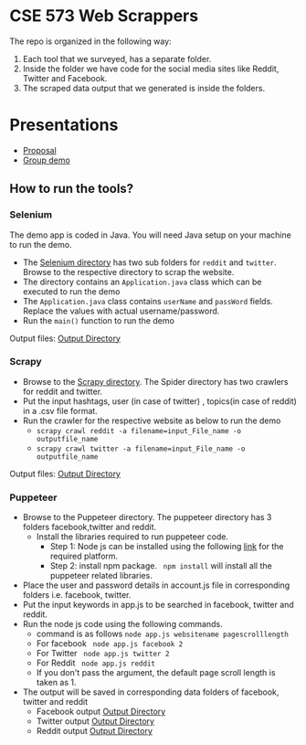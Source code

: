 # CSE 573 Web Scrappers

The repo is organized in the following way:

1) Each tool that we surveyed, has a separate folder.
2) Inside the folder we have code for the social media sites like Reddit, Twitter and Facebook.
3) The scraped data output that we generated is inside the folders.

# Presentations

- [Proposal](https://docs.google.com/presentation/d/1A60OiPRnWJ3sxCQvZCl3bA-z5YHV7PkLgeeBQsJ8JO8/edit)
- [Group demo](https://docs.google.com/presentation/d/1QcPta1kwV7eqlqRTU3g-KkIfS7azMmWFqFT0r50ewV4/edit)

## How to run the tools?

### Selenium

The demo app is coded in Java. You will need Java setup on your machine to run the demo.

- The [Selenium directory](Selenium/Automation/src/main/java/com/) has two sub folders for `reddit` and `twitter`. Browse to the respective directory to scrap the website.
- The directory contains an `Application.java` class which can be executed to run the demo
- The `Application.java` class contains `userName` and `passWord` fields. Replace the values with actual username/password.
- Run the `main()` function to run the demo

Output files: [Output Directory](Selenium/output)

### Scrapy

- Browse to the [Scrapy directory](Scrapy). The Spider directory has two crawlers for reddit and twitter.
- Put the input hashtags, user (in case of twitter) , topics(in case of reddit) in a .csv file format.
- Run the crawler for the respective website as below to run the demo
  - `scrapy crawl reddit -a filename=input_File_name -o outputfile_name`
  - `scrapy crawl twitter -a filename=input_File_name -o outputfile_name`

Output files: [Output Directory](Scrapy/output)

### Puppeteer

* Browse to the Puppeteer directory. The puppeteer directory has 3 folders facebook,twitter and reddit.
  * Install the libraries required to run puppeteer code.
    * Step 1: Node js can be installed using the following [link](https://nodejs.org/en/download/) for the required platform.
    * Step 2: install npm package. ` npm install`  will install all the puppeteer related libraries.
* Place the user and password details in account.js file in corresponding folders i.e. facebook, twitter.
* Put the input keywords in app.js to be searched in facebook, twitter and reddit.
* Run the node js code using the following commands.
  * command  is as follows `node app.js websitename pagescrolllength `
  * For facebook ` node app.js facebook 2`
  * For Twitter ` node app.js twitter 2`
  * For Reddit ` node app.js reddit`
  * If you don't pass the argument, the default page scroll length is taken as 1.
* The output will be saved in corresponding data folders of facebook, twitter and reddit
  * Facebook output [Output Directory](Puppeteer/facebook/data)
  * Twitter output [Output Directory](Puppeteer/twitter/data)
  * Reddit output [Output Directory](Puppeteer/reddit/data)
